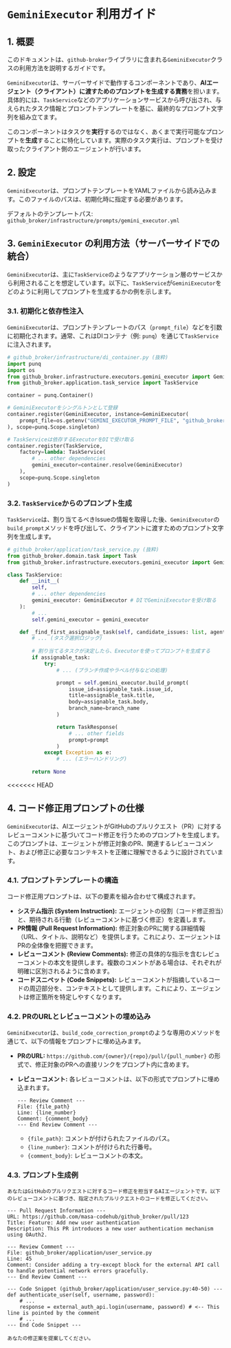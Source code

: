 # `GeminiExecutor` 利用ガイド

## 1. 概要

このドキュメントは、`github-broker`ライブラリに含まれる`GeminiExecutor`クラスの利用方法を説明するガイドです。

`GeminiExecutor`は、サーバーサイドで動作するコンポーネントであり、**AIエージェント（クライアント）に渡すためのプロンプトを生成する責務**を担います。具体的には、`TaskService`などのアプリケーションサービスから呼び出され、与えられたタスク情報とプロンプトテンプレートを基に、最終的なプロンプト文字列を組み立てます。

このコンポーネントはタスクを**実行**するのではなく、あくまで実行可能なプロンプトを**生成**することに特化しています。実際のタスク実行は、プロンプトを受け取ったクライアント側のエージェントが行います。

## 2. 設定

`GeminiExecutor`は、プロンプトテンプレートをYAMLファイルから読み込みます。このファイルのパスは、初期化時に指定する必要があります。

デフォルトのテンプレートパス:
`github_broker/infrastructure/prompts/gemini_executor.yml`

## 3. `GeminiExecutor` の利用方法（サーバーサイドでの統合）

`GeminiExecutor`は、主に`TaskService`のようなアプリケーション層のサービスから利用されることを想定しています。以下に、`TaskService`が`GeminiExecutor`をどのように利用してプロンプトを生成するかの例を示します。

### 3.1. 初期化と依存性注入

`GeminiExecutor`は、プロンプトテンプレートのパス（`prompt_file`）などを引数に初期化されます。通常、これはDIコンテナ（例: `punq`）を通じて`TaskService`に注入されます。

```python
# github_broker/infrastructure/di_container.py (抜粋)
import punq
import os
from github_broker.infrastructure.executors.gemini_executor import GeminiExecutor
from github_broker.application.task_service import TaskService

container = punq.Container()

# GeminiExecutorをシングルトンとして登録
container.register(GeminiExecutor, instance=GeminiExecutor(
    prompt_file=os.getenv("GEMINI_EXECUTOR_PROMPT_FILE", "github_broker/infrastructure/prompts/gemini_executor.yml")
), scope=punq.Scope.singleton)

# TaskServiceは依存するExecutorをDIで受け取る
container.register(TaskService,
    factory=lambda: TaskService(
        # ... other dependencies
        gemini_executor=container.resolve(GeminiExecutor)
    ),
    scope=punq.Scope.singleton
)
```

### 3.2. `TaskService`からのプロンプト生成

`TaskService`は、割り当てるべきIssueの情報を取得した後、`GeminiExecutor`の`build_prompt`メソッドを呼び出して、クライアントに渡すためのプロンプト文字列を生成します。

```python
# github_broker/application/task_service.py (抜粋)
from github_broker.domain.task import Task
from github_broker.infrastructure.executors.gemini_executor import GeminiExecutor

class TaskService:
    def __init__(
        self,
        # ... other dependencies
        gemini_executor: GeminiExecutor # DIでGeminiExecutorを受け取る
    ):
        # ...
        self.gemini_executor = gemini_executor

    def _find_first_assignable_task(self, candidate_issues: list, agent_id: str) -> TaskResponse | None:
        # ... (タスク選択ロジック)
        
        # 割り当てるタスクが決定したら、Executorを使ってプロンプトを生成する
        if assignable_task:
            try:
                # ... (ブランチ作成やラベル付与などの処理)

                prompt = self.gemini_executor.build_prompt(
                    issue_id=assignable_task.issue_id,
                    title=assignable_task.title,
                    body=assignable_task.body,
                    branch_name=branch_name
                )

                return TaskResponse(
                    # ... other fields
                    prompt=prompt
                )
            except Exception as e:
                # ... (エラーハンドリング)
        
        return None
```

<<<<<<< HEAD
## 4. コード修正用プロンプトの仕様

`GeminiExecutor`は、AIエージェントがGitHubのプルリクエスト（PR）に対するレビューコメントに基づいてコード修正を行うためのプロンプトを生成します。このプロンプトは、エージェントが修正対象のPR、関連するレビューコメント、および修正に必要なコンテキストを正確に理解できるように設計されています。

### 4.1. プロンプトテンプレートの構造

コード修正用プロンプトは、以下の要素を組み合わせて構成されます。

-   **システム指示 (System Instruction):** エージェントの役割（コード修正担当）と、期待される行動（レビューコメントに基づく修正）を定義します。
-   **PR情報 (Pull Request Information):** 修正対象のPRに関する詳細情報（URL、タイトル、説明など）を提供します。これにより、エージェントはPRの全体像を把握できます。
-   **レビューコメント (Review Comments):** 修正の具体的な指示を含むレビューコメントの本文を提供します。複数のコメントがある場合は、それぞれが明確に区別されるように含めます。
-   **コードスニペット (Code Snippets):** レビューコメントが指摘しているコードの周辺部分を、コンテキストとして提供します。これにより、エージェントは修正箇所を特定しやすくなります。

### 4.2. PRのURLとレビューコメントの埋め込み

`GeminiExecutor`は、`build_code_correction_prompt`のような専用のメソッドを通じて、以下の情報をプロンプトに埋め込みます。

-   **PRのURL:** `https://github.com/{owner}/{repo}/pull/{pull_number}` の形式で、修正対象のPRへの直接リンクをプロンプト内に含めます。
-   **レビューコメント:** 各レビューコメントは、以下の形式でプロンプトに埋め込まれます。

    ```
    --- Review Comment ---
    File: {file_path}
    Line: {line_number}
    Comment: {comment_body}
    --- End Review Comment ---
    ```

    -   `{file_path}`: コメントが付けられたファイルのパス。
    -   `{line_number}`: コメントが付けられた行番号。
    -   `{comment_body}`: レビューコメントの本文。

### 4.3. プロンプト生成例

```
あなたはGitHubのプルリクエストに対するコード修正を担当するAIエージェントです。以下のレビューコメントに基づき、指定されたプルリクエストのコードを修正してください。

--- Pull Request Information ---
URL: https://github.com/masa-codehub/github_broker/pull/123
Title: Feature: Add new user authentication
Description: This PR introduces a new user authentication mechanism using OAuth2.

--- Review Comment ---
File: github_broker/application/user_service.py
Line: 45
Comment: Consider adding a try-except block for the external API call to handle potential network errors gracefully.
--- End Review Comment ---

--- Code Snippet (github_broker/application/user_service.py:40-50) ---
def authenticate_user(self, username, password):
    # ...
    response = external_auth_api.login(username, password) # <-- This line is pointed by the comment
    # ...
--- End Code Snippet ---

あなたの修正案を提案してください。
```
